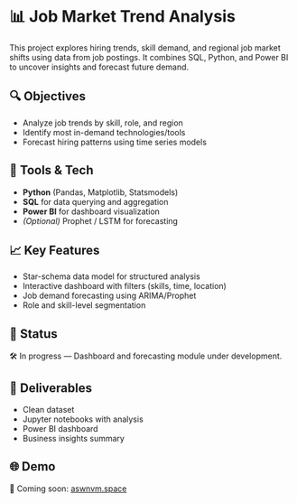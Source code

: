 # 📊 Job Market Trend Analysis

This project explores hiring trends, skill demand, and regional job market shifts using data from job postings. It combines SQL, Python, and Power BI to uncover insights and forecast future demand.

## 🔍 Objectives

- Analyze job trends by skill, role, and region
- Identify most in-demand technologies/tools
- Forecast hiring patterns using time series models

## 🧰 Tools & Tech

- **Python** (Pandas, Matplotlib, Statsmodels)
- **SQL** for data querying and aggregation
- **Power BI** for dashboard visualization
- *(Optional)* Prophet / LSTM for forecasting

## 📈 Key Features

- Star-schema data model for structured analysis
- Interactive dashboard with filters (skills, time, location)
- Job demand forecasting using ARIMA/Prophet
- Role and skill-level segmentation

## 🚀 Status

🛠️ In progress — Dashboard and forecasting module under development.

## 📁 Deliverables

- Clean dataset
- Jupyter notebooks with analysis
- Power BI dashboard
- Business insights summary

## 🌐 Demo

📎 Coming soon: [aswnvm.space](https://aswnvm.space)
